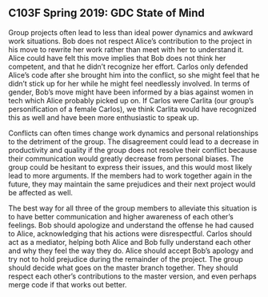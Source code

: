 ## C103F Spring 2019: GDC State of Mind

  Group projects often lead to less than ideal power dynamics and awkward work situations. Bob does not respect Alice’s contribution to the project in his move to rewrite her work rather than meet with her to understand it. Alice could have felt this move implies that Bob does not think her competent, and that he didn’t recognize her effort. Carlos only defended Alice’s code after she brought him into the conflict, so she might feel that he didn’t stick up for her while he might feel needlessly involved. In terms of gender, Bob’s move might have been informed by a bias against women in tech which Alice probably picked up on. If Carlos were Carlita (our group’s personification of a female Carlos), we think Carlita would have recognized this as well and have been more enthusiastic to speak up. 
  
  Conflicts can often times change work dynamics and personal relationships to the detriment of the group. The disagreement could lead to a decrease in productivity and quality if the group does not resolve their conflict because their communication would greatly decrease from personal biases. The group could be hesitant to express their issues, and this would most likely lead to more arguments. If the members had to work together again in the future, they may maintain the same prejudices and their next project would be affected as well. 
  
  The best way for all three of the group members to alleviate this situation is to have better communication and higher awareness of each other’s feelings. Bob should apologize and understand the offense he had caused to Alice, acknowledging that his actions were disrespectful. Carlos should act as a mediator, helping both Alice and Bob fully understand each other and why they feel the way they do. Alice should accept Bob’s apology and try not to hold prejudice during the remainder of the project. The group should decide what goes on the master branch together. They should respect each other’s contributions to the master version, and even perhaps merge code if that works out better.

